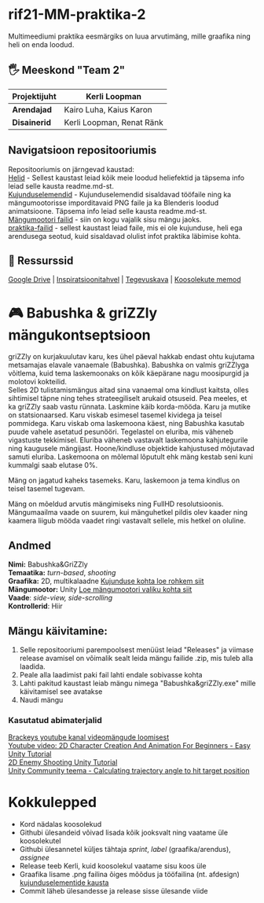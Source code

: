 # rif21-MM-praktika-2

Multimeediumi praktika eesmärgiks on luua arvutimäng, mille graafika ning heli on enda loodud.

## :raised_hand_with_fingers_splayed:	 Meeskond "Team 2"

| **Projektijuht** | Kerli Loopman             |
|------------------|---------------------------|
| **Arendajad**    | Kairo Luha, Kaius Karon   |
| **Disainerid**   | Kerli Loopman, Renat Ränk |


## Navigatsioon repositooriumis

Repositooriumis on järngevad kaustad:  
[Helid](https://github.com/tluhk/rif21-MM-praktika-2/tree/master/Helid) - Sellest kaustast leiad kõik meie loodud heliefektid ja täpsema info leiad selle kausta readme.md-st.   
[Kujunduselemendid](https://github.com/tluhk/rif21-MM-praktika-2/tree/master/Kujunduselemendid) - Kujunduselemendid sisaldavad tööfaile ning ka mängumootorisse imporditavaid PNG faile ja ka Blenderis loodud animatsioone. Täpsema info leiad selle kausta readme.md-st.   
[Mängumootori failid](https://github.com/tluhk/rif21-MM-praktika-2/tree/master/griZZly) - siin on kogu vajalik sisu mängu jaoks.  
[praktika-failid](https://github.com/tluhk/rif21-MM-praktika-2/tree/master/praktika-failid) - sellest kaustast leiad faile, mis ei ole kujunduse, heli ega arendusega seotud, kuid sisaldavad olulist infot praktika läbimise kohta.  

## :bookmark_tabs: Ressurssid

[Google Drive](https://drive.google.com/drive/folders/12y-jqBrefYDzp4aK-Ckxdw56SnxjDHFl?usp=share_link) | [Inspiratsioonitahvel](https://github.com/tluhk/rif21-MM-praktika-2/blob/master/praktika-failid/Moodboard%20(1).pdf) | [Tegevuskava](https://github.com/orgs/tluhk/projects/16/views/3) | [Koosolekute memod](https://github.com/tluhk/rif21-MM-praktika-2/blob/master/praktika-failid/koosolekud.md)

# :video_game: Babushka & griZZly mängukontseptsioon

griZZly on kurjakuulutav karu, kes ühel päeval hakkab endast ohtu kujutama metsamajas elavale vanaemale (Babushka). Babushka on valmis griZZlyga võitlema, kuid tema laskemoonaks on kõik käepärane nagu moosipurgid ja molotovi kokteilid.  
Selles 2D tulistamismängus aitad sina vanaemal oma kindlust kaitsta, olles sihtimisel täpne ning tehes strateegiliselt arukaid otsuseid. Pea meeles, et ka griZZly saab vastu rünnata. Laskmine käib korda-mööda. Karu ja mutike on statsionaarsed. Karu viskab esimesel tasemel kividega ja teisel pommidega. Karu viskab oma laskemoona käest, ning Babushka kasutab puude vahele asetatud pesunööri. Tegelastel on eluriba, mis väheneb vigastuste tekkimisel. Eluriba väheneb vastavalt laskemoona kahjutegurile ning kaugusele mängijast. Hoone/kindluse objektide kahjustused mõjutavad samuti eluriba. Laskemoona on mõlemal lõputult ehk mäng kestab seni kuni kummalgi saab elutase 0%.

Mäng on jagatud kaheks tasemeks. Karu, laskemoon ja tema kindlus on teisel tasemel tugevam.

Mäng on mõeldud arvutis mängimiseks ning FullHD resolutsioonis. Mängumaailma vaade on suurem, kui mänguhetkel pildis olev kaader ning kaamera liigub mööda vaadet ringi vastavalt sellele, mis hetkel on oluline. 

## Andmed

**Nimi:** Babushka&GriZZly  
**Temaatika:** *turn-based*, *shooting*  
**Graafika:** 2D, multikalaadne [Kujunduse kohta loe rohkem siit](https://github.com/tluhk/rif21-MM-praktika-2/blob/master/Kujunduselemendid/readme.md)  
**Mängumootor:** Unity [Loe mängumootori valiku kohta siit](https://github.com/tluhk/rif21-MM-praktika-2/blob/master/praktika-failid/mangumootori-aruanne.md)    
**Vaade**: *side-view, side-scrolling*  
**Kontrollerid**: Hiir

## Mängu käivitamine:
1. Selle repositooriumi parempoolsest menüüst leiad "Releases" ja viimase release avamisel on võimalik sealt leida mängu failide .zip, mis tuleb alla laadida.
2. Peale alla laadimist paki fail lahti endale sobivasse kohta
3. Lahti pakitud kaustast leiab mängu nimega "Babushka&griZZly.exe" mille käivitamisel see avatakse
4. Naudi mängu

### Kasutatud abimaterjalid

[Brackeys youtube kanal videomängude loomisest](https://www.youtube.com/@Brackeys/videos)  
[Youtube video: 2D Character Creation And Animation For Beginners - Easy Unity Tutorial](http://www.youtube.com/watch?feature=player_embedded&v=LCNt9w12fQA)  
[2D Enemy Shooting Unity Tutorial](https://www.youtube.com/watch?v=--u20SaCCow)  
[Unity Community teema - Calculating trajectory angle to hit target position](https://forum.unity.com/threads/calculating-trajectory-angle-to-hit-target-position-angle-always-90.373197/)

# Kokkulepped

- Kord nädalas koosolekud
- Githubi ülesandeid võivad lisada kõik jooksvalt ning vaatame üle koosolekutel
- Githubi ülesannetel küljes tähtaja *sprint*, *label* (graafika/arendus), *assignee*
- Release teeb Kerli, kuid koosolekul vaatame sisu koos üle
- Graafika lisame .png failina õiges mõõdus ja tööfailina (nt. afdesign) [kujunduselementide kausta](https://github.com/tluhk/rif21-MM-praktika-2/tree/master/Kujunduselemendid) 
- Commit läheb ülesandesse ja release sisse ülesande viide



